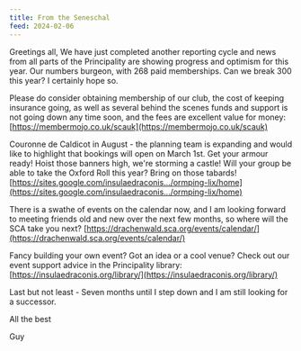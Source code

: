 ```yaml
---
title: From the Seneschal
feed: 2024-02-06
---
```


Greetings all,
We have just completed another reporting cycle and news from all parts of the Principality are showing progress and optimism for this year. Our numbers burgeon, with 268 paid memberships. Can we break 300 this year? I certainly hope so.

Please do consider obtaining membership of our club, the cost of keeping insurance going, as well as several behind the scenes funds and support is not going down any time soon, and the fees are excellent value for money: [https://membermojo.co.uk/scauk](https://membermojo.co.uk/scauk)

Couronne de Caldicot in August - the planning team is expanding and would like to highlight that bookings will open on March 1st. Get your armour ready! Hoist those banners high, we're storming a castle! Will your group be able to take the Oxford Roll this year? Bring on those tabards! [https://sites.google.com/insulaedraconis.../ormping-lix/home](https://sites.google.com/insulaedraconis.../ormping-lix/home)

There is a swathe of events on the calendar now, and I am looking forward to meeting friends old and new over the next few months, so where will the SCA take you next? [https://drachenwald.sca.org/events/calendar/](https://drachenwald.sca.org/events/calendar/)

Fancy building your own event? Got an idea or a cool venue? Check out our event support advice in the Principality library: [https://insulaedraconis.org/library/](https://insulaedraconis.org/library/)

Last but not least - Seven months until I step down and I am still looking for a successor.

All the best

Guy
